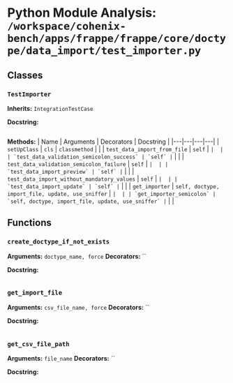 # Python Module Analysis: `/workspace/cohenix-bench/apps/frappe/frappe/core/doctype/data_import/test_importer.py`

## Classes

### `TestImporter`
**Inherits:** `IntegrationTestCase`


**Docstring:**
```

```

**Methods:**
| Name | Arguments | Decorators | Docstring |
|---|---|---|---|
| `setUpClass` | `cls` | `classmethod` |  |
| `test_data_import_from_file` | `self` | `` |  |
| `test_data_validation_semicolon_success` | `self` | `` |  |
| `test_data_validation_semicolon_failure` | `self` | `` |  |
| `test_data_import_preview` | `self` | `` |  |
| `test_data_import_without_mandatory_values` | `self` | `` |  |
| `test_data_import_update` | `self` | `` |  |
| `get_importer` | `self, doctype, import_file, update, use_sniffer` | `` |  |
| `get_importer_semicolon` | `self, doctype, import_file, update, use_sniffer` | `` |  |





## Functions

### `create_doctype_if_not_exists`
**Arguments:** `doctype_name, force`
**Decorators:** ``

**Docstring:**
```

```
### `get_import_file`
**Arguments:** `csv_file_name, force`
**Decorators:** ``

**Docstring:**
```

```
### `get_csv_file_path`
**Arguments:** `file_name`
**Decorators:** ``

**Docstring:**
```

```

